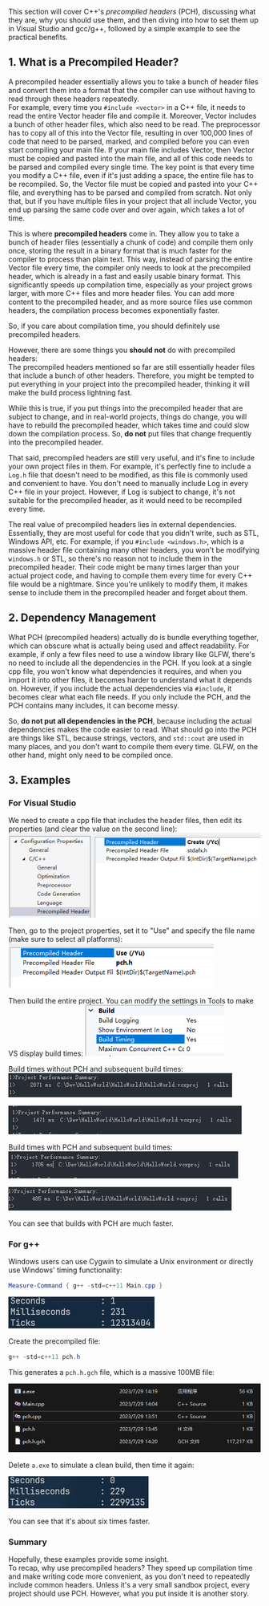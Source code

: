 This section will cover C++'s *precompiled headers* (PCH), discussing what they are, why you should use them, and then diving into how to set them up in Visual Studio and gcc/g++, followed by a simple example to see the practical benefits.

## 1. What is a Precompiled Header?

A precompiled header essentially allows you to take a bunch of header files and convert them into a format that the compiler can use without having to read through these headers repeatedly.  
For example, every time you `#include <vector>` in a C++ file, it needs to read the entire Vector header file and compile it. Moreover, Vector includes a bunch of other header files, which also need to be read. The preprocessor has to copy all of this into the Vector file, resulting in over 100,000 lines of code that need to be parsed, marked, and compiled before you can even start compiling your main file. If your main file includes Vector, then Vector must be copied and pasted into the main file, and all of this code needs to be parsed and compiled every single time. The key point is that every time you modify a C++ file, even if it's just adding a space, the entire file has to be recompiled. So, the Vector file must be copied and pasted into your C++ file, and everything has to be parsed and compiled from scratch. Not only that, but if you have multiple files in your project that all include Vector, you end up parsing the same code over and over again, which takes a lot of time.

This is where **precompiled headers** come in. They allow you to take a bunch of header files (essentially a chunk of code) and compile them only once, storing the result in a binary format that is much faster for the compiler to process than plain text. This way, instead of parsing the entire Vector file every time, the compiler only needs to look at the precompiled header, which is already in a fast and easily usable binary format. This significantly speeds up compilation time, especially as your project grows larger, with more C++ files and more header files. You can add more content to the precompiled header, and as more source files use common headers, the compilation process becomes exponentially faster.

So, if you care about compilation time, you should definitely use precompiled headers.

However, there are some things you **should not** do with precompiled headers:  
The precompiled headers mentioned so far are still essentially header files that include a bunch of other headers. Therefore, you might be tempted to put everything in your project into the precompiled header, thinking it will make the build process lightning fast.

While this is true, if you put things into the precompiled header that are subject to change, and in real-world projects, things do change, you will have to rebuild the precompiled header, which takes time and could slow down the compilation process. So, **do not** put files that change frequently into the precompiled header.

That said, precompiled headers are still very useful, and it's fine to include your own project files in them. For example, it's perfectly fine to include a `Log.h` file that doesn't need to be modified, as this file is commonly used and convenient to have. You don't need to manually include Log in every C++ file in your project. However, if Log is subject to change, it's not suitable for the precompiled header, as it would need to be recompiled every time.

The real value of precompiled headers lies in external dependencies. Essentially, they are most useful for code that you didn't write, such as STL, Windows API, etc. For example, if you `#include <windows.h>`, which is a massive header file containing many other headers, you won't be modifying `windows.h` or STL, so there's no reason not to include them in the precompiled header. Their code might be many times larger than your actual project code, and having to compile them every time for every C++ file would be a nightmare. Since you're unlikely to modify them, it makes sense to include them in the precompiled header and forget about them.

## 2. Dependency Management

What PCH (precompiled headers) actually do is bundle everything together, which can obscure what is actually being used and affect readability. For example, if only a few files need to use a window library like GLFW, there's no need to include all the dependencies in the PCH. If you look at a single cpp file, you won't know what dependencies it requires, and when you import it into other files, it becomes harder to understand what it depends on. However, if you include the actual dependencies via `#include`, it becomes clear what each file needs. If you only include the PCH, and the PCH contains many includes, it can become messy.

So, **do not put all dependencies in the PCH**, because including the actual dependencies makes the code easier to read. What should go into the PCH are things like STL, because strings, vectors, and `std::cout` are used in many places, and you don't want to compile them every time. GLFW, on the other hand, might only need to be compiled once.

## 3. Examples

### For Visual Studio

We need to create a cpp file that includes the header files, then edit its properties (and clear the value on the second line):
![](./storage%20bag/Pasted%20image%2020230729134922.png)

Then, go to the project properties, set it to "Use" and specify the file name (make sure to select all platforms):
![](./storage%20bag/Pasted%20image%2020230729135113.png)

Then build the entire project. You can modify the settings in Tools to make VS display build times:
![](./storage%20bag/Pasted%20image%2020230729135926.png)

Build times without PCH and subsequent build times:
![](./storage%20bag/Pasted%20image%2020230729140124.png)

![](./storage%20bag/Pasted%20image%2020230729140246.png)

Build times with PCH and subsequent build times:
![](./storage%20bag/Pasted%20image%2020230729140351.png)

![](./storage%20bag/Pasted%20image%2020230729140425.png)

You can see that builds with PCH are much faster.

### For g++

Windows users can use Cygwin to simulate a Unix environment or directly use Windows' timing functionality:

```PowerShell
Measure-Command { g++ -std=c++11 Main.cpp }
```

![](./storage%20bag/Pasted%20image%2020230729142217.png)

Create the precompiled file:

```PowerShell
g++ -std=c++11 pch.h
```

This generates a `pch.h.gch` file, which is a massive 100MB file:

![](./storage%20bag/Pasted%20image%2020230729142104.png)

Delete `a.exe` to simulate a clean build, then time it again:

![](./storage%20bag/Pasted%20image%2020230729142132.png)

You can see that it's about six times faster.

### Summary

Hopefully, these examples provide some insight.  
To recap, why use precompiled headers? They speed up compilation time and make writing code more convenient, as you don't need to repeatedly include common headers. Unless it's a very small sandbox project, every project should use PCH. However, what you put inside it is another story.